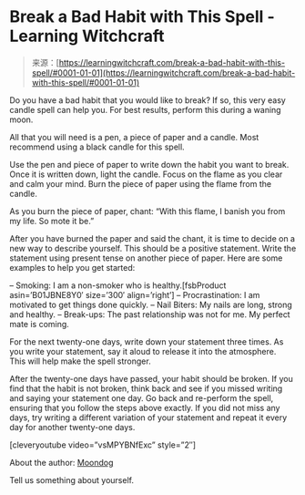 <!--yml
category: 未分类
date: 2024-06-12 18:16:42
-->

# Break a Bad Habit with This Spell - Learning Witchcraft

> 来源：[https://learningwitchcraft.com/break-a-bad-habit-with-this-spell/#0001-01-01](https://learningwitchcraft.com/break-a-bad-habit-with-this-spell/#0001-01-01)

Do you have a bad habit that you would like to break? If so, this very easy candle spell can help you. For best results, perform this during a waning moon.

All that you will need is a pen, a piece of paper and a candle. Most recommend using a black candle for this spell.

Use the pen and piece of paper to write down the habit you want to break. Once it is written down, light the candle. Focus on the flame as you clear and calm your mind. Burn the piece of paper using the flame from the candle.

As you burn the piece of paper, chant: “With this flame, I banish you from my life. So mote it be.”

After you have burned the paper and said the chant, it is time to decide on a new way to describe yourself. This should be a positive statement. Write the statement using present tense on another piece of paper. Here are some examples to help you get started:

– Smoking: I am a non-smoker who is healthy.[fsbProduct asin=’B01JBNE8Y0′ size=’300′ align=’right’] – Procrastination: I am motivated to get things done quickly.
– Nail Biters: My nails are long, strong and healthy.
– Break-ups: The past relationship was not for me. My perfect mate is coming.

For the next twenty-one days, write down your statement three times. As you write your statement, say it aloud to release it into the atmosphere.  This will help make the spell stronger.

After the twenty-one days have passed, your habit should be broken. If you find that the habit is not broken, think back and see if you missed writing and saying your statement one day. Go back and re-perform the spell, ensuring that you follow the steps above exactly. If you did not miss any days, try writing a different variation of your statement and repeat it every day for another twenty-one days.

[cleveryoutube video=”vsMPYBNfExc” style=”2″]

About the author: [Moondog](https://learningwitchcraft.com/profile/?tthayer/)

Tell us something about yourself.